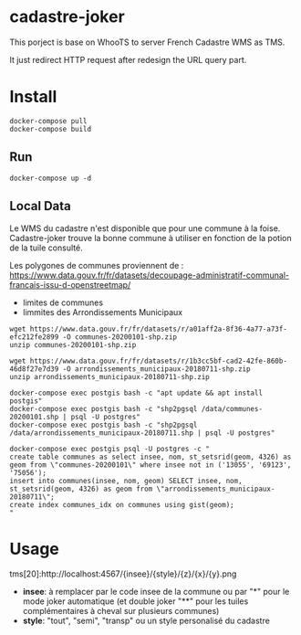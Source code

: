 # cadastre-joker

This porject is base on WhooTS to server French Cadastre WMS as TMS.

It just redirect HTTP request after redesign the URL query part.

# Install

```
docker-compose pull
docker-compose build
```

## Run

```
docker-compose up -d
```

## Local Data

Le WMS du cadastre n'est disponible que pour une commune à la foise. Cadastre-joker trouve la bonne commune à utiliser en fonction de la potion de la tuile consulté.

Les polygones de communes proviennent de : https://www.data.gouv.fr/fr/datasets/decoupage-administratif-communal-francais-issu-d-openstreetmap/
- limites de communes
- limmites des Arrondissements Municipaux

```
wget https://www.data.gouv.fr/fr/datasets/r/a01aff2a-8f36-4a77-a73f-efc212fe2899 -O communes-20200101-shp.zip
unzip communes-20200101-shp.zip

wget https://www.data.gouv.fr/fr/datasets/r/1b3cc5bf-cad2-42fe-860b-46d8f27e7d39 -O arrondissements_municipaux-20180711-shp.zip
unzip arrondissements_municipaux-20180711-shp.zip

docker-compose exec postgis bash -c "apt update && apt install postgis"
docker-compose exec postgis bash -c "shp2pgsql /data/communes-20200101.shp | psql -U postgres"
docker-compose exec postgis bash -c "shp2pgsql /data/arrondissements_municipaux-20180711.shp | psql -U postgres"

docker-compose exec postgis psql -U postgres -c "
create table communes as select insee, nom, st_setsrid(geom, 4326) as geom from \"communes-20200101\" where insee not in ('13055', '69123', '75056');
insert into communes(insee, nom, geom) SELECT insee, nom, st_setsrid(geom, 4326) as geom from \"arrondissements_municipaux-20180711\";
create index communes_idx on communes using gist(geom);
"
```

# Usage

tms\[20\]:http://localhost:4567/{insee}/{style}/{z}/{x}/{y}.png

* **insee**: à remplacer par le code insee de la commune ou par "*" pour le mode joker automatique (et double joker "**" pour les tuiles complémentaires à cheval sur plusieurs communes)
* **style**: "tout", "semi", "transp" ou un style personalisé du cadastre

